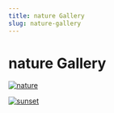 ```yaml
---
title: nature Gallery
slug: nature-gallery
---
```


# nature Gallery

[![nature](gallery/thumbnails/nature.jpg)](nature-gallery-nature.html)

[![sunset](gallery/thumbnails/sunset.jpg)](nature-gallery-sunset.html)

